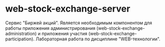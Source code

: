 # web-stock-exchange-server

Сервис "Биржей акций". Является необходимым компонентом для работы приложения администрирования (web-stock-exchange-administration) и приложения участия (web-stock-exchange-participation). Лабораторная работа по дисциплине "WEB-технологии".
